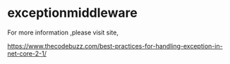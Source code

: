 # exceptionmiddleware

For more information ,please visit site,

https://www.thecodebuzz.com/best-practices-for-handling-exception-in-net-core-2-1/
